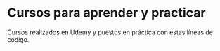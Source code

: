 # Cursos para aprender y practicar

Cursos realizados en Udemy y puestos en práctica con estas líneas de código.
